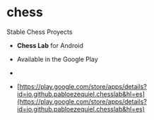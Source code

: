 # chess
Stable Chess Proyects

- **Chess Lab** for Android

- Available in the Google Play 
- 
- [https://play.google.com/store/apps/details?id=io.github.pabloezequiel.chesslab&hl=es](https://play.google.com/store/apps/details?id=io.github.pabloezequiel.chesslab&hl=es)
